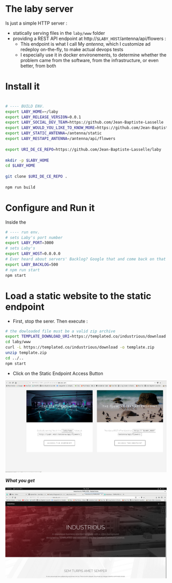 # The laby server

Is just a simple HTTP server :

* statically serving files in the `laby/www` folder
* providing a REST API endpoint at http://`$LABY_HOST`/antenna/api/flowers :
  * This endpoint is what I call My _antenna_, which I customize ad redeploy on-the-fly, to make actual devops tests
  * I especially use it in docker environements, to determine whether the problem came from the software, from the infrastructure, or even better, from both


# Install it

<!-- https://parceljs.org/getting_started.html -->



```bash

# ---- BUILD ENV.
export LABY_HOME=~/laby
export LABY_RELEASE_VERSION=0.0.1
export LABY_SOCIAL_DEV_TEAM=https://github.com/Jean-Baptiste-Lasselle
export LABY_WOULD_YOU_LIKE_TO_KNOW_MORE=https://github.com/Jean-Baptiste-Lasselle/laby#readme
export LABY_STATIC_ANTENNA=/antenna/static
export LABY_RESTAPI_ANTENNA=/antenna/api/flowers

export URI_DE_CE_REPO=https://github.com/Jean-Baptiste-Lasselle/laby

mkdir -p $LABY_HOME
cd $LABY_HOME

git clone $URI_DE_CE_REPO .

npm run build

```


# Configure and Run it

Inside the

```bash
# ---- run env.
# sets Laby's port number
export LABY_PORT=3000
# sets Laby's
export LABY_HOST=0.0.0.0
# Ever heard about servers' Backlog? Google that and come back on that config param
export LABY_BACKLOG=500
# npm run start
npm start
```

# Load a static website to the static endpoint

* First, stop the serer. Then execute : 

```bash
# the dowloaded file must be a valid zip archive
export TEMPLATE_DOWNLOAD_URI=https://templated.co/industrious/download
cd laby/www
curl -L https://templated.co/industrious/download -o template.zip
unzip template.zip
cd ../..
npm start
```

* Click on the Static Endpoint Access Button

![Click on the Static Endpoint Access Button](https://github.com/Jean-Baptiste-Lasselle/laby/raw/master/documentation/images/CLICK_THE_STATIC_ENDPOINT_ACCESS_BUTTON_ON_HOMEPAGE_2019-03-28%2013-17-04.png)


**_What you get_**

![You only get what you give](https://github.com/Jean-Baptiste-Lasselle/laby/raw/master/documentation/images/LABY_EXAMPLE_STATIC_ENDPOINT_LOADED_2019-03-28%2013-20-43.png)

<!--
![screeshow 3](ccc)
-->
